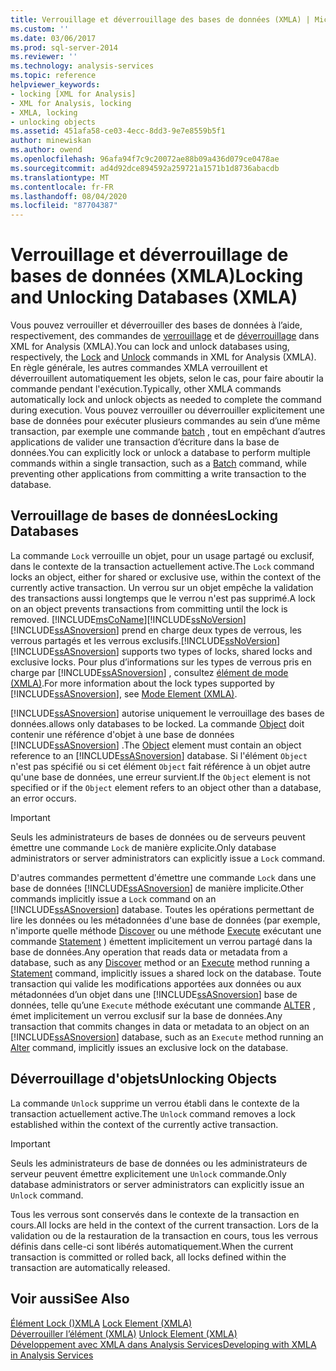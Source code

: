 ```yaml
---
title: Verrouillage et déverrouillage des bases de données (XMLA) | Microsoft Docs
ms.custom: ''
ms.date: 03/06/2017
ms.prod: sql-server-2014
ms.reviewer: ''
ms.technology: analysis-services
ms.topic: reference
helpviewer_keywords:
- locking [XML for Analysis]
- XML for Analysis, locking
- XMLA, locking
- unlocking objects
ms.assetid: 451afa58-ce03-4ecc-8dd3-9e7e8559b5f1
author: minewiskan
ms.author: owend
ms.openlocfilehash: 96afa94f7c9c20072ae88b09a436d079ce0478ae
ms.sourcegitcommit: ad4d92dce894592a259721a1571b1d8736abacdb
ms.translationtype: MT
ms.contentlocale: fr-FR
ms.lasthandoff: 08/04/2020
ms.locfileid: "87704387"
---
```

# <a name="locking-and-unlocking-databases-xmla"></a><span data-ttu-id="1e12a-102">Verrouillage et déverrouillage de bases de données (XMLA)</span><span class="sxs-lookup"><span data-stu-id="1e12a-102">Locking and Unlocking Databases (XMLA)</span></span>
  <span data-ttu-id="1e12a-103">Vous pouvez verrouiller et déverrouiller des bases de données à l’aide, respectivement, des commandes de [verrouillage](https://docs.microsoft.com/bi-reference/xmla/xml-elements-commands/lock-element-xmla) et de [déverrouillage](https://docs.microsoft.com/bi-reference/xmla/xml-elements-commands/lock-element-xmla) dans XML for Analysis (XMLA).</span><span class="sxs-lookup"><span data-stu-id="1e12a-103">You can lock and unlock databases using, respectively, the [Lock](https://docs.microsoft.com/bi-reference/xmla/xml-elements-commands/lock-element-xmla) and [Unlock](https://docs.microsoft.com/bi-reference/xmla/xml-elements-commands/lock-element-xmla) commands in XML for Analysis (XMLA).</span></span> <span data-ttu-id="1e12a-104">En règle générale, les autres commandes XMLA verrouillent et déverrouillent automatiquement les objets, selon le cas, pour faire aboutir la commande pendant l'exécution.</span><span class="sxs-lookup"><span data-stu-id="1e12a-104">Typically, other XMLA commands automatically lock and unlock objects as needed to complete the command during execution.</span></span> <span data-ttu-id="1e12a-105">Vous pouvez verrouiller ou déverrouiller explicitement une base de données pour exécuter plusieurs commandes au sein d’une même transaction, par exemple une commande [batch](https://docs.microsoft.com/bi-reference/xmla/xml-elements-commands/batch-element-xmla) , tout en empêchant d’autres applications de valider une transaction d’écriture dans la base de données.</span><span class="sxs-lookup"><span data-stu-id="1e12a-105">You can explicitly lock or unlock a database to perform multiple commands within a single transaction, such as a [Batch](https://docs.microsoft.com/bi-reference/xmla/xml-elements-commands/batch-element-xmla) command, while preventing other applications from committing a write transaction to the database.</span></span>  
  
## <a name="locking-databases"></a><span data-ttu-id="1e12a-106">Verrouillage de bases de données</span><span class="sxs-lookup"><span data-stu-id="1e12a-106">Locking Databases</span></span>  
 <span data-ttu-id="1e12a-107">La commande `Lock` verrouille un objet, pour un usage partagé ou exclusif, dans le contexte de la transaction actuellement active.</span><span class="sxs-lookup"><span data-stu-id="1e12a-107">The `Lock` command locks an object, either for shared or exclusive use, within the context of the currently active transaction.</span></span> <span data-ttu-id="1e12a-108">Un verrou sur un objet empêche la validation des transactions aussi longtemps que le verrou n'est pas supprimé.</span><span class="sxs-lookup"><span data-stu-id="1e12a-108">A lock on an object prevents transactions from committing until the lock is removed.</span></span> [!INCLUDE[msCoName](../../includes/msconame-md.md)]<span data-ttu-id="1e12a-109">[!INCLUDE[ssNoVersion](../../includes/ssnoversion-md.md)] [!INCLUDE[ssASnoversion](../../includes/ssasnoversion-md.md)] prend en charge deux types de verrous, les verrous partagés et les verrous exclusifs.</span><span class="sxs-lookup"><span data-stu-id="1e12a-109">[!INCLUDE[ssNoVersion](../../includes/ssnoversion-md.md)] [!INCLUDE[ssASnoversion](../../includes/ssasnoversion-md.md)] supports two types of locks, shared locks and exclusive locks.</span></span> <span data-ttu-id="1e12a-110">Pour plus d’informations sur les types de verrous pris en charge par [!INCLUDE[ssASnoversion](../../includes/ssasnoversion-md.md)] , consultez [élément de mode &#40;XMLA&#41;](https://docs.microsoft.com/bi-reference/xmla/xml-elements-properties/mode-element-xmla).</span><span class="sxs-lookup"><span data-stu-id="1e12a-110">For more information about the lock types supported by [!INCLUDE[ssASnoversion](../../includes/ssasnoversion-md.md)], see [Mode Element &#40;XMLA&#41;](https://docs.microsoft.com/bi-reference/xmla/xml-elements-properties/mode-element-xmla).</span></span>  
  
 [!INCLUDE[ssASnoversion](../../includes/ssasnoversion-md.md)] <span data-ttu-id="1e12a-111">autorise uniquement le verrouillage des bases de données.</span><span class="sxs-lookup"><span data-stu-id="1e12a-111">allows only databases to be locked.</span></span> <span data-ttu-id="1e12a-112">La commande [Object](https://docs.microsoft.com/bi-reference/xmla/xml-elements-properties/object-element-xmla) doit contenir une référence d'objet à une base de données [!INCLUDE[ssASnoversion](../../includes/ssasnoversion-md.md)] .</span><span class="sxs-lookup"><span data-stu-id="1e12a-112">The [Object](https://docs.microsoft.com/bi-reference/xmla/xml-elements-properties/object-element-xmla) element must contain an object reference to an [!INCLUDE[ssASnoversion](../../includes/ssasnoversion-md.md)] database.</span></span> <span data-ttu-id="1e12a-113">Si l'élément `Object` n'est pas spécifié ou si cet élément `Object` fait référence à un objet autre qu'une base de données, une erreur survient.</span><span class="sxs-lookup"><span data-stu-id="1e12a-113">If the `Object` element is not specified or if the `Object` element refers to an object other than a database, an error occurs.</span></span>  
  
> [!IMPORTANT]  
>  <span data-ttu-id="1e12a-114">Seuls les administrateurs de bases de données ou de serveurs peuvent émettre une commande `Lock` de manière explicite.</span><span class="sxs-lookup"><span data-stu-id="1e12a-114">Only database administrators or server administrators can explicitly issue a `Lock` command.</span></span>  
  
 <span data-ttu-id="1e12a-115">D'autres commandes permettent d'émettre une commande `Lock` dans une base de données [!INCLUDE[ssASnoversion](../../includes/ssasnoversion-md.md)] de manière implicite.</span><span class="sxs-lookup"><span data-stu-id="1e12a-115">Other commands implicitly issue a `Lock` command on an [!INCLUDE[ssASnoversion](../../includes/ssasnoversion-md.md)] database.</span></span> <span data-ttu-id="1e12a-116">Toutes les opérations permettant de lire les données ou les métadonnées d'une base de données (par exemple, n'importe quelle méthode [Discover](https://docs.microsoft.com/bi-reference/xmla/xml-elements-methods-discover) ou une méthode [Execute](https://docs.microsoft.com/bi-reference/xmla/xml-elements-methods-execute) exécutant une commande [Statement](https://docs.microsoft.com/bi-reference/xmla/xml-elements-commands/statement-element-xmla) ) émettent implicitement un verrou partagé dans la base de données.</span><span class="sxs-lookup"><span data-stu-id="1e12a-116">Any operation that reads data or metadata from a database, such as any [Discover](https://docs.microsoft.com/bi-reference/xmla/xml-elements-methods-discover) method or an [Execute](https://docs.microsoft.com/bi-reference/xmla/xml-elements-methods-execute) method running a [Statement](https://docs.microsoft.com/bi-reference/xmla/xml-elements-commands/statement-element-xmla) command, implicitly issues a shared lock on the database.</span></span> <span data-ttu-id="1e12a-117">Toute transaction qui valide les modifications apportées aux données ou aux métadonnées d’un objet dans une [!INCLUDE[ssASnoversion](../../includes/ssasnoversion-md.md)] base de données, telle qu’une `Execute` méthode exécutant une commande [ALTER](https://docs.microsoft.com/bi-reference/xmla/xml-elements-commands/alter-element-xmla) , émet implicitement un verrou exclusif sur la base de données.</span><span class="sxs-lookup"><span data-stu-id="1e12a-117">Any transaction that commits changes in data or metadata to an object on an [!INCLUDE[ssASnoversion](../../includes/ssasnoversion-md.md)] database, such as an `Execute` method running an [Alter](https://docs.microsoft.com/bi-reference/xmla/xml-elements-commands/alter-element-xmla) command, implicitly issues an exclusive lock on the database.</span></span>  
  
## <a name="unlocking-objects"></a><span data-ttu-id="1e12a-118">Déverrouillage d'objets</span><span class="sxs-lookup"><span data-stu-id="1e12a-118">Unlocking Objects</span></span>  
 <span data-ttu-id="1e12a-119">La commande `Unlock` supprime un verrou établi dans le contexte de la transaction actuellement active.</span><span class="sxs-lookup"><span data-stu-id="1e12a-119">The `Unlock` command removes a lock established within the context of the currently active transaction.</span></span>  
  
> [!IMPORTANT]  
>  <span data-ttu-id="1e12a-120">Seuls les administrateurs de base de données ou les administrateurs de serveur peuvent émettre explicitement une `Unlock` commande.</span><span class="sxs-lookup"><span data-stu-id="1e12a-120">Only database administrators or server administrators can explicitly issue an `Unlock` command.</span></span>  
  
 <span data-ttu-id="1e12a-121">Tous les verrous sont conservés dans le contexte de la transaction en cours.</span><span class="sxs-lookup"><span data-stu-id="1e12a-121">All locks are held in the context of the current transaction.</span></span> <span data-ttu-id="1e12a-122">Lors de la validation ou de la restauration de la transaction en cours, tous les verrous définis dans celle-ci sont libérés automatiquement.</span><span class="sxs-lookup"><span data-stu-id="1e12a-122">When the current transaction is committed or rolled back, all locks defined within the transaction are automatically released.</span></span>  
  
## <a name="see-also"></a><span data-ttu-id="1e12a-123">Voir aussi</span><span class="sxs-lookup"><span data-stu-id="1e12a-123">See Also</span></span>  
 <span data-ttu-id="1e12a-124">[Élément Lock &#40;&#41;XMLA](https://docs.microsoft.com/bi-reference/xmla/xml-elements-commands/lock-element-xmla) </span><span class="sxs-lookup"><span data-stu-id="1e12a-124">[Lock Element &#40;XMLA&#41;](https://docs.microsoft.com/bi-reference/xmla/xml-elements-commands/lock-element-xmla) </span></span>  
 <span data-ttu-id="1e12a-125">[Déverrouiller l’élément &#40;XMLA&#41;](https://docs.microsoft.com/bi-reference/xmla/xml-elements-commands/lock-element-xmla) </span><span class="sxs-lookup"><span data-stu-id="1e12a-125">[Unlock Element &#40;XMLA&#41;](https://docs.microsoft.com/bi-reference/xmla/xml-elements-commands/lock-element-xmla) </span></span>  
 [<span data-ttu-id="1e12a-126">Développement avec XMLA dans Analysis Services</span><span class="sxs-lookup"><span data-stu-id="1e12a-126">Developing with XMLA in Analysis Services</span></span>](developing-with-xmla-in-analysis-services.md)  
  
  
